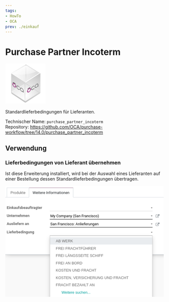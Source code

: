 ```yaml
---
tags:
- HowTo
- OCA
prev: ./einkauf
---
```

# Purchase Partner Incoterm
![icon_oca_app](assets/icon_oca_app.png)

Standardlieferbedingungen für Lieferanten.

Technischer Name: `purchase_partner_incoterm`\
Repository: <https://github.com/OCA/purchase-workflow/tree/14.0/purchase_partner_incoterm>

## Verwendung

### Lieferbedingungen von Lieferant übernehmen

Ist diese Erweiterung installiert, wird bei der Auswahl eines Lieferanten auf einer Bestellung dessen Standardlieferbedingungen übertragen.

![](assets/Purchase%20Partner%20Incoterm.png)
